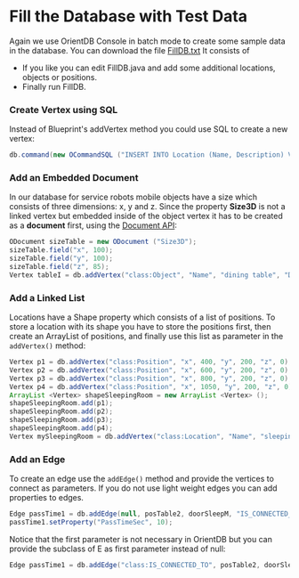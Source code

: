 # Fill the Database with Test Data

Again we use OrientDB Console in batch mode to create some sample data in the database. You can download the file  [FillDB.txt](FillDB.txt)
It consists of 

* If you like you can edit FillDB.java and add some additional locations, objects or positions.
* Finally run FillDB.





### Create Vertex using SQL
Instead of Blueprint's addVertex method you could use SQL to create a new vertex:

```java
db.command(new OCommandSQL ("INSERT INTO Location (Name, Description) VALUES ('Sophia's room','Bedroom of Sophia')")).execute();
```

### Add an Embedded Document
In our database for service robots mobile objects have a size which consists of three dimensions: x, y and z. Since the property **Size3D** is not a linked vertex but embedded inside of the object vertex it has to be created as a **document** first, using the [Document API](http://orientdb.com/docs/last/Document-Database.html):

```java
ODocument sizeTable = new ODocument ("Size3D");
sizeTable.field("x", 100);
sizeTable.field("y", 100);
sizeTable.field("z", 85);
Vertex tableI = db.addVertex("class:Object", "Name", "dining table", "Description", "My circular dining table", "Size", sizeTable);
```

### Add a Linked List
Locations have a Shape property which consists of a list of positions. To store a location with its shape you have to store the positions first, then create an ArrayList of positions, and finally use this list as parameter in the ``addVertex()`` method:

```java
Vertex p1 = db.addVertex("class:Position", "x", 400, "y", 200, "z", 0);
Vertex p2 = db.addVertex("class:Position", "x", 600, "y", 200, "z", 0);
Vertex p3 = db.addVertex("class:Position", "x", 800, "y", 200, "z", 0);
Vertex p4 = db.addVertex("class:Position", "x", 1050, "y", 200, "z", 0);
ArrayList <Vertex> shapeSleepingRoom = new ArrayList <Vertex> ();
shapeSleepingRoom.add(p1);
shapeSleepingRoom.add(p2);
shapeSleepingRoom.add(p3);
shapeSleepingRoom.add(p4);
Vertex mySleepingRoom = db.addVertex("class:Location", "Name", "sleeping room", "Description", "Sleeping room of Mr. Miller", "Shape", shapeSleepingRoom);
```

### Add an Edge
To create an edge use the ``addEdge()`` method and provide the vertices to connect as parameters. If you do not use light weight edges you can add properties to edges.

```java
Edge passTime1 = db.addEdge(null, posTable2, doorSleepM, "IS_CONNECTED_TO");
passTime1.setProperty("PassTimeSec", 10);
```

Notice that the first parameter is not necessary in OrientDB but you can provide the subclass of E as first parameter instead of null:

```java
Edge passTime1 = db.addEdge("class:IS_CONNECTED_TO", posTable2, doorSleepM, "IS_CONNECTED_TO");
```

